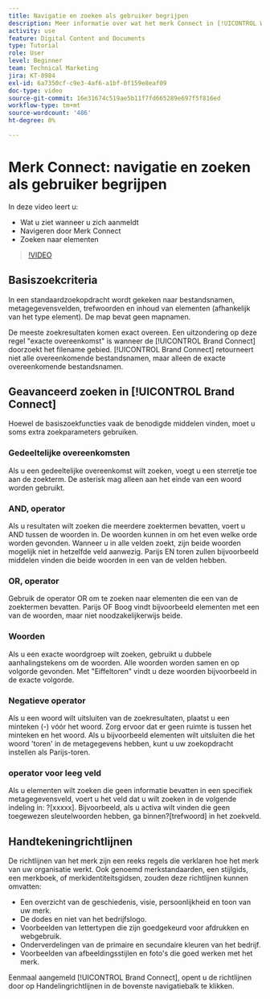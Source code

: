 ```yaml
---
title: Navigatie en zoeken als gebruiker begrijpen
description: Meer informatie over wat het merk Connect in [!UICONTROL Workfront DAM] is en hoe te om het te navigeren.
activity: use
feature: Digital Content and Documents
type: Tutorial
role: User
level: Beginner
team: Technical Marketing
jira: KT-8984
exl-id: 6a7350cf-c9e3-4af6-a1bf-0f159e8eaf09
doc-type: video
source-git-commit: 16e31674c519ae5b11f7fd665289e697f5f816ed
workflow-type: tm+mt
source-wordcount: '486'
ht-degree: 0%

---
```


# Merk Connect: navigatie en zoeken als gebruiker begrijpen

In deze video leert u:

* Wat u ziet wanneer u zich aanmeldt
* Navigeren door Merk Connect
* Zoeken naar elementen

>[!VIDEO](https://video.tv.adobe.com/v/335246/?quality=12&learn=on)

## Basiszoekcriteria

In een standaardzoekopdracht wordt gekeken naar bestandsnamen, metagegevensvelden, trefwoorden en inhoud van elementen (afhankelijk van het type element). De map bevat geen mapnamen.

De meeste zoekresultaten komen exact overeen. Een uitzondering op deze regel &quot;exacte overeenkomst&quot; is wanneer de [!UICONTROL Brand Connect] doorzoekt het filename gebied. [!UICONTROL Brand Connect] retourneert niet alle overeenkomende bestandsnamen, maar alleen de exacte overeenkomende bestandsnamen.

## Geavanceerd zoeken in [!UICONTROL Brand Connect]

Hoewel de basiszoekfuncties vaak de benodigde middelen vinden, moet u soms extra zoekparameters gebruiken.

### Gedeeltelijke overeenkomsten

Als u een gedeeltelijke overeenkomst wilt zoeken, voegt u een sterretje toe aan de zoekterm. De asterisk mag alleen aan het einde van een woord worden gebruikt.

### AND, operator

Als u resultaten wilt zoeken die meerdere zoektermen bevatten, voert u AND tussen de woorden in. De woorden kunnen in om het even welke orde worden gevonden. Wanneer u in alle velden zoekt, zijn beide woorden mogelijk niet in hetzelfde veld aanwezig. Parijs EN toren zullen bijvoorbeeld middelen vinden die beide woorden in een van de velden hebben.

### OR, operator

Gebruik de operator OR om te zoeken naar elementen die een van de zoektermen bevatten. Parijs OF Boog vindt bijvoorbeeld elementen met een van de woorden, maar niet noodzakelijkerwijs beide.

### Woorden

Als u een exacte woordgroep wilt zoeken, gebruikt u dubbele aanhalingstekens om de woorden. Alle woorden worden samen en op volgorde gevonden. Met &quot;Eiffeltoren&quot; vindt u deze woorden bijvoorbeeld in de exacte volgorde.

### Negatieve operator

Als u een woord wilt uitsluiten van de zoekresultaten, plaatst u een minteken (-) vóór het woord. Zorg ervoor dat er geen ruimte is tussen het minteken en het woord. Als u bijvoorbeeld elementen wilt uitsluiten die het woord &#39;toren&#39; in de metagegevens hebben, kunt u uw zoekopdracht instellen als Parijs-toren.

### operator voor leeg veld

Als u elementen wilt zoeken die geen informatie bevatten in een specifiek metagegevensveld, voert u het veld dat u wilt zoeken in de volgende indeling in: ?[xxxxx]. Bijvoorbeeld, als u activa wilt vinden die geen toegewezen sleutelwoorden hebben, ga binnen?[trefwoord] in het zoekveld.

## Handtekeningrichtlijnen

De richtlijnen van het merk zijn een reeks regels die verklaren hoe het merk van uw organisatie werkt. Ook genoemd merkstandaarden, een stijlgids, een merkboek, of merkidentiteitsgidsen, zouden deze richtlijnen kunnen omvatten:

* Een overzicht van de geschiedenis, visie, persoonlijkheid en toon van uw merk.
* De dodes en niet van het bedrijfslogo.
* Voorbeelden van lettertypen die zijn goedgekeurd voor afdrukken en webgebruik.
* Onderverdelingen van de primaire en secundaire kleuren van het bedrijf.
* Voorbeelden van afbeeldingsstijlen en foto&#39;s die goed werken met het merk.

Eenmaal aangemeld [!UICONTROL Brand Connect], opent u de richtlijnen door op Handelingrichtlijnen in de bovenste navigatiebalk te klikken.

